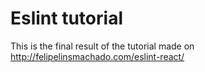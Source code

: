 # Eslint tutorial

This is the final result of the tutorial made on http://felipelinsmachado.com/eslint-react/